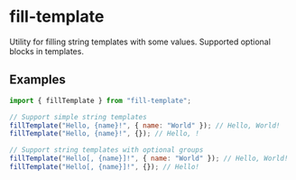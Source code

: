 # fill-template

Utility for filling string templates with some values. Supported optional blocks in templates.

## Examples

```javascript
import { fillTemplate } from "fill-template";

// Support simple string templates
fillTemplate("Hello, {name}!", { name: "World" }); // Hello, World!
fillTemplate("Hello, {name}!", {}); // Hello, !

// Support string templates with optional groups
fillTemplate("Hello[, {name}]!", { name: "World" }); // Hello, World!
fillTemplate("Hello[, {name}]!", {}); // Hello!
```
